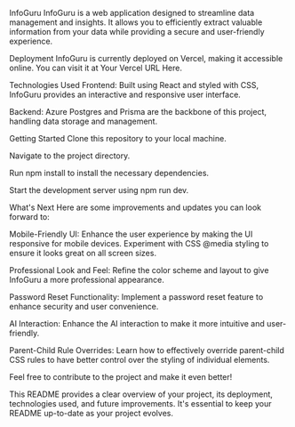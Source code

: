 
InfoGuru
InfoGuru is a web application designed to streamline data management and insights. It allows you to efficiently extract valuable information from your data while providing a secure and user-friendly experience.

Deployment
InfoGuru is currently deployed on Vercel, making it accessible online. You can visit it at Your Vercel URL Here.

Technologies Used
Frontend: Built using React and styled with CSS, InfoGuru provides an interactive and responsive user interface.

Backend: Azure Postgres and Prisma are the backbone of this project, handling data storage and management.

Getting Started
Clone this repository to your local machine.

Navigate to the project directory.

Run npm install to install the necessary dependencies.

Start the development server using npm run dev.

What's Next
Here are some improvements and updates you can look forward to:

Mobile-Friendly UI: Enhance the user experience by making the UI responsive for mobile devices. Experiment with CSS @media styling to ensure it looks great on all screen sizes.

Professional Look and Feel: Refine the color scheme and layout to give InfoGuru a more professional appearance.

Password Reset Functionality: Implement a password reset feature to enhance security and user convenience.

AI Interaction: Enhance the AI interaction to make it more intuitive and user-friendly.

Parent-Child Rule Overrides: Learn how to effectively override parent-child CSS rules to have better control over the styling of individual elements.

Feel free to contribute to the project and make it even better!

This README provides a clear overview of your project, its deployment, technologies used, and future improvements. It's essential to keep your README up-to-date as your project evolves.





